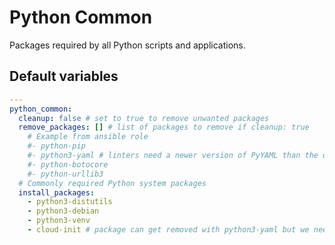 # Python Common
Packages required by all Python scripts and applications.

<!--TOC-->
<!--ENDTOC-->

<!--ROLEVARS-->
## Default variables
```yaml
---
python_common:
  cleanup: false # set to true to remove unwanted packages
  remove_packages: [] # list of packages to remove if cleanup: true
    # Example from ansible role
    #- python-pip
    #- python3-yaml # linters need a newer version of PyYAML than the one that ships with Debian
    #- python-botocore
    #- python-urllib3
  # Commonly required Python system packages
  install_packages:
    - python3-distutils
    - python3-debian
    - python3-venv
    - cloud-init # package can get removed with python3-yaml but we need it for auto-scale

```

<!--ENDROLEVARS-->
